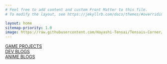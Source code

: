 ```yaml
---
# Feel free to add content and custom Front Matter to this file.
# To modify the layout, see https://jekyllrb.com/docs/themes/#overriding-theme-defaults

layout: home
sitemap-priority: 1.0
image: https://raw.githubusercontent.com/Hayashi-Tensai/Tensais-Corner/master/assets/blog.jpg
---
```


<html>
    <a class="home-naviagtion-hyperlink" href="{{ '/gamedev' | relative_url }}">
        <div class="home-naviagtion-container" style="background-image: url(https://raw.githubusercontent.com/Hayashi-Tensai/Tensais-Corner/master/assets/controller-game.jpg)">
            <div class="home-naviagtion-title">GAME PROJECTS</div>
        </div>
    </a>
    <a class="home-naviagtion-hyperlink" href="{{ '/game_dev_blog' | relative_url }}">
        <div class="home-naviagtion-container" style="background-image: url(https://raw.githubusercontent.com/Hayashi-Tensai/Tensais-Corner/master/assets/blog.jpg)">
            <div class="home-naviagtion-title">DEV BLOGS</div>
        </div>
    </a>
    <a class="home-naviagtion-hyperlink" href="{{ '/anime_stuff' | relative_url }}">
        <div class="home-naviagtion-container" style="background-image: url(https://raw.githubusercontent.com/Hayashi-Tensai/Tensais-Corner/master/assets/honoka.jpg)">
            <div class="home-naviagtion-title">ANIME BLOGS</div>
        </div>
    </a>
</html>